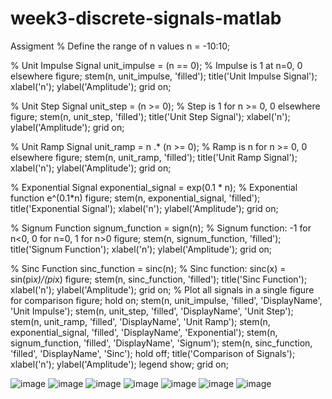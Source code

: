 # week3-discrete-signals-matlab
Assigment
% Define the range of n values
n = -10:10;

% Unit Impulse Signal
unit_impulse = (n == 0); % Impulse is 1 at n=0, 0 elsewhere
figure;
stem(n, unit_impulse, 'filled');
title('Unit Impulse Signal');
xlabel('n');
ylabel('Amplitude');
grid on;

% Unit Step Signal
unit_step = (n >= 0); % Step is 1 for n >= 0, 0 elsewhere
figure;
stem(n, unit_step, 'filled');
title('Unit Step Signal');
xlabel('n');
ylabel('Amplitude');
grid on;

% Unit Ramp Signal
unit_ramp = n .* (n >= 0); % Ramp is n for n >= 0, 0 elsewhere
figure;
stem(n, unit_ramp, 'filled');
title('Unit Ramp Signal');
xlabel('n');
ylabel('Amplitude');
grid on;

% Exponential Signal
exponential_signal = exp(0.1 * n); % Exponential function e^(0.1*n)
figure;
stem(n, exponential_signal, 'filled');
title('Exponential Signal');
xlabel('n');
ylabel('Amplitude');
grid on;

% Signum Function
signum_function = sign(n); % Signum function: -1 for n<0, 0 for n=0, 1 for n>0
figure;
stem(n, signum_function, 'filled');
title('Signum Function');
xlabel('n');
ylabel('Amplitude');
grid on;

% Sinc Function
sinc_function = sinc(n); % Sinc function: sinc(x) = sin(pi*x)/(pi*x)
figure;
stem(n, sinc_function, 'filled');
title('Sinc Function');
xlabel('n');
ylabel('Amplitude');
grid on;
% Plot all signals in a single figure for comparison
figure;
hold on;
stem(n, unit_impulse, 'filled', 'DisplayName', 'Unit Impulse');
stem(n, unit_step, 'filled', 'DisplayName', 'Unit Step');
stem(n, unit_ramp, 'filled', 'DisplayName', 'Unit Ramp');
stem(n, exponential_signal, 'filled', 'DisplayName', 'Exponential');
stem(n, signum_function, 'filled', 'DisplayName', 'Signum');
stem(n, sinc_function, 'filled', 'DisplayName', 'Sinc');
hold off;
title('Comparison of Signals');
xlabel('n');
ylabel('Amplitude');
legend show;
grid on;

![image](/images/ss1.png)
![image](/images/ss2.png)
![image](/images/ss3.png)
![image](/images/ss4.png)
![image](/images/ss5.png)
![image](/images/ss6.png)
![image](/images/ss7.png)




